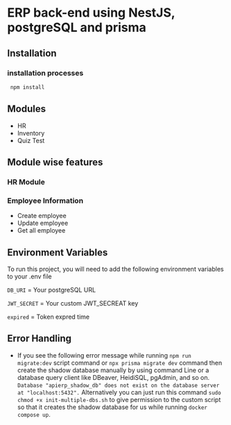 # ERP back-end using NestJS, postgreSQL and prisma

## Installation

### installation processes

```bash
 npm install
```

## Modules

- HR
- Inventory
- Quiz Test

## Module wise features

### HR Module

### Employee Information

- Create employee
- Update employee
- Get all employee

## Environment Variables

To run this project, you will need to add the following environment variables to your .env file

`DB_URI` = Your postgreSQL URL

`JWT_SECRET` = Your custom JWT_SECREAT key

`expired` = Token expred time

## Error Handling

- If you see the following error message while running `npm run migrate:dev` script command or `npx prisma migrate dev` command then create the shadow database manually by using command Line or a database query client like DBeaver, HeidiSQL, pgAdmin, and so on.
  `Database "apierp_shadow_db" does not exist on the database server at "localhost:5432".`
  Alternatively you can just run this command `sudo chmod +x init-multiple-dbs.sh` to give permission to the custom script so that it creates the shadow database for us while running `docker compose up`.
